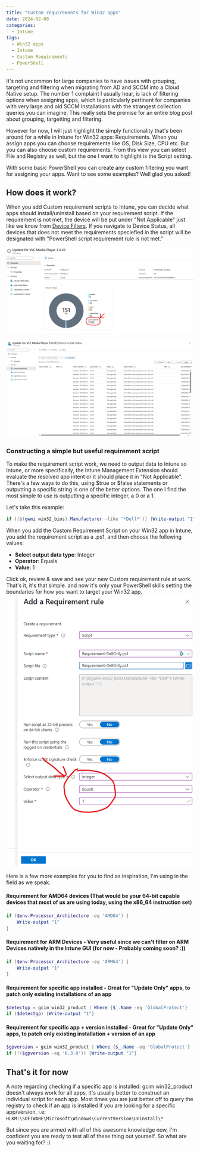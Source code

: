 ```yaml
---
title: "Custom requirements for Win32 apps"
date: 2024-02-08
categories:
  - Intune
tags:
  - Win32 apps
  - Intune
  - Custom Requirements
  - PowerShell
---
```


It's not uncommon for large companies to have issues with grouping, targeting and filtering when migrating from AD and SCCM into a Cloud Native setup. The number 1 complaint I usually hear, is lack of filtering options when assigning apps, which is particularly pertinent for companies with very large and old SCCM Installations with the strangest collection queries you can imagine. This really sets the premise for an entire blog post about grouping, targetting and filtering.

However for now, I will just highlight the simply functionality that's been around for a while in Intune for Win32 apps: Requirements. When you assign apps you can choose requiremente like OS, Disk Size, CPU etc. But you can also choose custom requirements. From this view you can select File and Registry as well, but the one I want to highlight is the Script setting.

With some basic PowerShell you can create any custom filtering you want for assigning your apps. Want to see some examples? Well glad you asked!

## How does it work?

When you add Custom requirement scripts to Intune, you can decide what apps should install/uninstall based on your requirement script. If the requirement is not met, the device will be put under "Not Applicable" just like we know from [Device Filters](https://learn.microsoft.com/en-us/mem/intune/fundamentals/filters). If you navigate to Device Status, all devices that does not meet the requirements speciefied in the script will be designated with "PowerShell script requirement rule is not met."

![Win32Requirement](/assets/images/2024-08-03-Win32app-Requirements/Requirement-NotApplicable.png?raw=true "Win32 App Requirement Example 1")

![Win32Requirement](/assets/images/2024-08-03-Win32app-Requirements/Requirement-NotApplicable-1.png?raw=true "Win32 App Requirement Example 2")

### Constructing a simple but useful requirement script

To make the requirement script work, we need to output data to Intune so Intune, or more specifically, the Intune Management Extension should evaluate the resolved app intent or it should place it in "Not Applicable". There's a few ways to do this, using $true or $false statements or outputting a specific string is one of the better options. The one I find the most simple to use is outputting a specific integer, a 0 or a 1.

Let's take this example:
```PowerShell
if (($(gwmi win32_bios).Manufacturer -like '*Dell*')) {Write-output "1"}
```

When you add the Custom Requirement Script on your Win32 app in Intune, you add the requirement script as a .ps1, and then choose the following values:

* **Select output data type**: Integer
* **Operator**: Equals
* **Value**: 1

Click ok, review & save and see your new Custom requirement rule at work. That's it, it's that simple. and now it's only your PowerShell skills setting the boundaries for how you want to target your Win32 app.
![Win32Requirement](/assets/images/2024-08-03-Win32app-Requirements/Requirement-Construct-1.png?raw=true "Win32 App Requirement Example 2")

Here is a few more examples for you to find as inspiration, I'm using in the field as we speak.

#### Requirement for AMD64 devices (That would be your 64-bit capable devices that most of us are using today, using the x86_64 instruction set)

```PowerShell
if ($env:Processor_Architecture -eq 'AMD64') {
    Write-output "1"
}
```

#### Requirement for ARM Devices - Very useful since we can't filter on ARM Devices natively in the Intune GUI (for now - Probably coming soon? :))

```PowerShell
if ($env:Processor_Architecture -eq 'ARM64') {
    Write-output "1"
}
```

#### Requirement for specific app installed - Great for "Update Only" apps, to patch only existing installations of an app

```PowerShell
$detectgp = gcim win32_product | Where {$_.Name -eq 'GlobalProtect'}
if ($detectgp) {Write-output "1"}
```

#### Requirement for specific app + version installed - Great for "Update Only" apps, to patch only existing installation + version of an app

```PowerShell
$gpversion = gcim win32_product | Where {$_.Name -eq 'GlobalProtect'} | Select -ExpandProperty Version
if (!($gpversion -eq '6.3.0')) {Write-output "1"}
```

## That's it for now

A note regarding checking if a specific app is installed: gcim win32_product doesn't always work for all apps, it's usually better to construct an individual script for each app. Most times you are just better off to query the registry to check if an app is installed if you are looking for a specific app/version, i.e: `HLKM:\SOFTWARE\Microsoft\Windows\CurrentVersion\Uninstall\*`

But since you are armed with all of this awesome knowledge now, I'm confident you are ready to test all of these thing out yourself. So what are you waiting for? :)